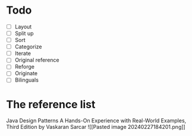
# Todo

- [ ] Layout
- [ ] Split up
- [ ] Sort
- [ ] Categorize
- [ ] Iterate
- [ ] Original reference
- [ ] Reforge
- [ ] Originate
- [ ] Bilinguals

# The reference list

Java Design Patterns A Hands-On Experience with Real-World Examples, Third Edition by Vaskaran Sarcar
![[Pasted image 20240227184201.png]]
